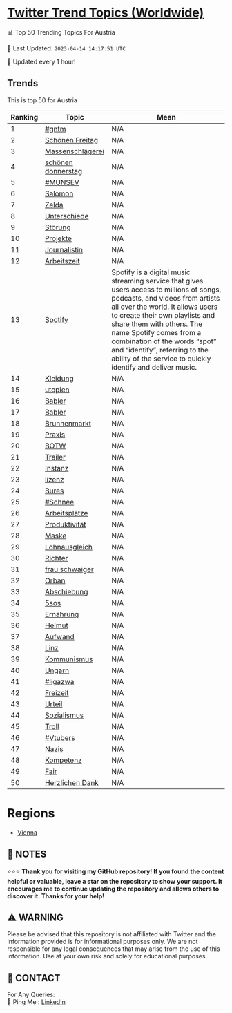 [Twitter Trend Topics (Worldwide)](https://github.com/ErcinDedeoglu/Twitter-Trend-Topics)
==========


📊 Top 50 Trending Topics For Austria

📆 Last Updated: `2023-04-14 14:17:51 UTC`

🔧 Updated every 1 hour!


## Trends

This is top 50 for Austria

| Ranking | Topic | Mean |
| ------- | ------------ | ------------ |
| 1 | [#gntm](http://twitter.com/search?q=%23gntm) | N/A |
| 2 | [Schönen Freitag](http://twitter.com/search?q=Sch%c3%b6nen+Freitag) | N/A |
| 3 | [Massenschlägerei](http://twitter.com/search?q=Massenschl%c3%a4gerei) | N/A |
| 4 | [schönen donnerstag](http://twitter.com/search?q=sch%c3%b6nen+donnerstag) | N/A |
| 5 | [#MUNSEV](http://twitter.com/search?q=%23MUNSEV) | N/A |
| 6 | [Salomon](http://twitter.com/search?q=Salomon) | N/A |
| 7 | [Zelda](http://twitter.com/search?q=Zelda) | N/A |
| 8 | [Unterschiede](http://twitter.com/search?q=Unterschiede) | N/A |
| 9 | [Störung](http://twitter.com/search?q=St%c3%b6rung) | N/A |
| 10 | [Projekte](http://twitter.com/search?q=Projekte) | N/A |
| 11 | [Journalistin](http://twitter.com/search?q=Journalistin) | N/A |
| 12 | [Arbeitszeit](http://twitter.com/search?q=Arbeitszeit) | N/A |
| 13 | [Spotify](http://twitter.com/search?q=Spotify) | Spotify is a digital music streaming service that gives users access to millions of songs, podcasts, and videos from artists all over the world. It allows users to create their own playlists and share them with others. The name Spotify comes from a combination of the words “spot” and “identify”, referring to the ability of the service to quickly identify and deliver music. |
| 14 | [Kleidung](http://twitter.com/search?q=Kleidung) | N/A |
| 15 | [utopien](http://twitter.com/search?q=utopien) | N/A |
| 16 | [Babler](http://twitter.com/search?q=Babler) | N/A |
| 17 | [Babler](http://twitter.com/search?q=Babler) | N/A |
| 18 | [Brunnenmarkt](http://twitter.com/search?q=Brunnenmarkt) | N/A |
| 19 | [Praxis](http://twitter.com/search?q=Praxis) | N/A |
| 20 | [BOTW](http://twitter.com/search?q=BOTW) | N/A |
| 21 | [Trailer](http://twitter.com/search?q=Trailer) | N/A |
| 22 | [Instanz](http://twitter.com/search?q=Instanz) | N/A |
| 23 | [lizenz](http://twitter.com/search?q=lizenz) | N/A |
| 24 | [Bures](http://twitter.com/search?q=Bures) | N/A |
| 25 | [#Schnee](http://twitter.com/search?q=%23Schnee) | N/A |
| 26 | [Arbeitsplätze](http://twitter.com/search?q=Arbeitspl%c3%a4tze) | N/A |
| 27 | [Produktivität](http://twitter.com/search?q=Produktivit%c3%a4t) | N/A |
| 28 | [Maske](http://twitter.com/search?q=Maske) | N/A |
| 29 | [Lohnausgleich](http://twitter.com/search?q=Lohnausgleich) | N/A |
| 30 | [Richter](http://twitter.com/search?q=Richter) | N/A |
| 31 | [frau schwaiger](http://twitter.com/search?q=frau+schwaiger) | N/A |
| 32 | [Orban](http://twitter.com/search?q=Orban) | N/A |
| 33 | [Abschiebung](http://twitter.com/search?q=Abschiebung) | N/A |
| 34 | [5sos](http://twitter.com/search?q=5sos) | N/A |
| 35 | [Ernährung](http://twitter.com/search?q=Ern%c3%a4hrung) | N/A |
| 36 | [Helmut](http://twitter.com/search?q=Helmut) | N/A |
| 37 | [Aufwand](http://twitter.com/search?q=Aufwand) | N/A |
| 38 | [Linz](http://twitter.com/search?q=Linz) | N/A |
| 39 | [Kommunismus](http://twitter.com/search?q=Kommunismus) | N/A |
| 40 | [Ungarn](http://twitter.com/search?q=Ungarn) | N/A |
| 41 | [#ligazwa](http://twitter.com/search?q=%23ligazwa) | N/A |
| 42 | [Freizeit](http://twitter.com/search?q=Freizeit) | N/A |
| 43 | [Urteil](http://twitter.com/search?q=Urteil) | N/A |
| 44 | [Sozialismus](http://twitter.com/search?q=Sozialismus) | N/A |
| 45 | [Troll](http://twitter.com/search?q=Troll) | N/A |
| 46 | [#Vtubers](http://twitter.com/search?q=%23Vtubers) | N/A |
| 47 | [Nazis](http://twitter.com/search?q=Nazis) | N/A |
| 48 | [Kompetenz](http://twitter.com/search?q=Kompetenz) | N/A |
| 49 | [Fair](http://twitter.com/search?q=Fair) | N/A |
| 50 | [Herzlichen Dank](http://twitter.com/search?q=Herzlichen+Dank) | N/A |



# Regions

* [Vienna](</Austria/Vienna.md>)



## 📝 NOTES

⭐⭐⭐ **Thank you for visiting my GitHub repository! If you found the content helpful or valuable, leave a star on the repository to show your support. It encourages me to continue updating the repository and allows others to discover it. Thanks for your help!**


## ⚠️ WARNING

Please be advised that this repository is not affiliated with Twitter and the information provided is for informational purposes only. We are not responsible for any legal consequences that may arise from the use of this information. Use at your own risk and solely for educational purposes.


## 📨 CONTACT

 For Any Queries:  
            🏓 Ping Me : [LinkedIn](https://www.linkedin.com/in/ercindedeoglu/)

